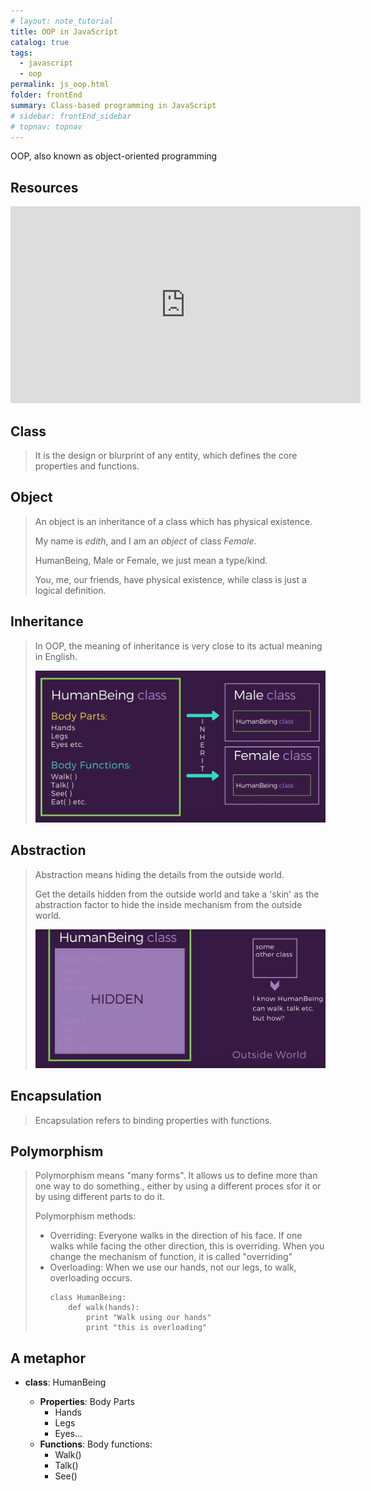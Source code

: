 ```yaml
---
# layout: note_tutorial
title: OOP in JavaScript
catalog: true
tags: 
  - javascript
  - oop
permalink: js_oop.html
folder: frontEnd
summary: Class-based programming in JavaScript
# sidebar: frontEnd_sidebar
# topnav: topnav
---
```


OOP, also known as object-oriented programming

## Resources

<p><iframe width="560" height="315" src="https://www.youtube.com/embed/xoL6WvCARJY" frameborder="0" allow="accelerometer; autoplay; encrypted-media; gyroscope; picture-in-picture" allowfullscreen></iframe></p>

## Class

> It is the design or blurprint of any entity, which defines the core properties and functions.

## Object

> An object is an inheritance of a class which has physical existence.
> 
> My name is *edith*, and I am an *object* of class *Female*.
> 
> HumanBeing, Male or Female, we just mean a type/kind.
> 
> You, me, our friends, have physical existence, while class is just a logical definition.

## Inheritance

> In OOP, the meaning of inheritance is very close to its actual meaning in English.
> 
> ![inheritance](/img/oop_inheritance.png)


## Abstraction

> Abstraction means hiding the details from the outside world.
> 
> Get the details hidden from the outside world and take a 'skin' as the abstraction factor to hide the inside mechanism from the outside world.
>
>![abstraction](/img/oop_abstraction.png)


## Encapsulation

> Encapsulation refers to binding properties with functions.

## Polymorphism

> Polymorphism means "many forms". It allows us to define more than one way to do something., either by using a different proces sfor it or by using different parts to do it.
> 
> Polymorphism methods:
> 
> -   Overriding: Everyone walks in the direction of his face. If one walks while facing the other direction, this is overriding. When you change the mechanism of function, it is called "overriding"
> -   Overloading: When we use our hands, not our legs, to walk, overloading occurs.
>     ```
>     class HumanBeing:
>         def walk(hands):
>             print "Walk using our hands"
>             print "this is overloading"
>     ```

## A metaphor

-   **class**: HumanBeing

    -   **Properties**: Body Parts
        -   Hands
        -   Legs
        -   Eyes...
    -   **Functions**: Body functions:
        -   Walk()
        -   Talk()
        -   See()